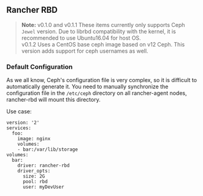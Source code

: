 ## Rancher RBD

> **Note:** v0.1.0 and v0.1.1 These items currently only supports Ceph `Jewel` version. Due to librbd compatibility with the kernel, it is recommended to use Ubuntu16.04 for host OS.  
v0.1.2 Uses a CentOS base ceph image based on v12 Ceph. This version adds support for ceph usernames as well.

### Default Configuration

As we all know, Ceph's configuration file is very complex, so it is difficult to automatically generate it. 
You need to manually synchronize the configuration file in the `/etc/ceph` directory on all rancher-agent nodes, rancher-rbd will mount this directory.

Use case:
```
version: '2'
services:
  foo:
    image: nginx
    volumes:
    - bar:/var/lib/storage
volumes:
  bar:
    driver: rancher-rbd
    driver_opts:
      size: 2G
      pool: rbd
      user: myDevUser
```
